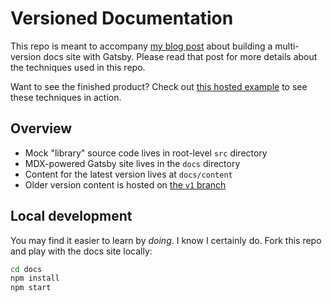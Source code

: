 # Versioned Documentation

This repo is meant to accompany [my blog post](https://trevorblades.com/lab/versioned-docs) about building a multi-version docs site with Gatsby. Please read that post for more details about the techniques used in this repo.

Want to see the finished product? Check out [this hosted example](https://versioned-docs.netlify.app) to see these techniques in action.

## Overview

- Mock "library" source code lives in root-level `src` directory
- MDX-powered Gatsby site lives in the `docs` directory
- Content for the latest version lives at `docs/content`
- Older version content is hosted on [the `v1` branch](https://github.com/trevorblades/versioned-docs/tree/v1)

## Local development

You may find it easier to learn by _doing_. I know I certainly do. Fork this repo and play with the docs site locally:

```bash
cd docs
npm install
npm start
```
